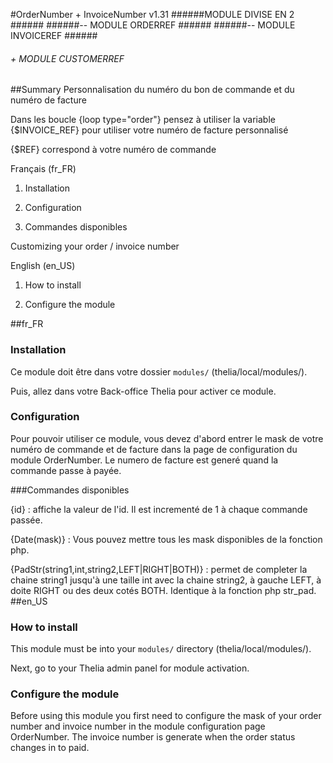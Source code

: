#OrderNumber + InvoiceNumber v1.31
######MODULE DIVISE EN 2    ######
######-- MODULE ORDERREF    ######
######-- MODULE INVOICEREF  ######
###### + MODULE CUSTOMERREF ######
##Summary
Personnalisation du numéro du bon de commande et du numéro de facture

Dans les boucle {loop type="order"} pensez à utiliser la variable {$INVOICE_REF}
pour utiliser votre numéro de facture personnalisé

{$REF} correspond à votre numéro de commande

Français (fr_FR)

1. Installation

2. Configuration

3. Commandes disponibles

Customizing your order / invoice number 

English (en_US)

1. How to install

2. Configure the module

##fr_FR

### Installation
Ce module doit être dans votre dossier ```modules/``` (thelia/local/modules/).

Puis, allez dans votre Back-office Thelia pour activer ce module.

### Configuration
Pour pouvoir utiliser ce module, vous devez d'abord entrer le mask de votre numéro de commande et de facture dans
la page de configuration du module OrderNumber.
Le numero de facture est generé quand la commande passe à payée.

###Commandes disponibles

{id} : affiche la valeur de l'id. Il est incrementé de 1 à chaque commande passée.

{Date(mask)} : Vous pouvez mettre tous les mask disponibles de la fonction php.

{PadStr(string1,int,string2,LEFT|RIGHT|BOTH)} : permet de completer la chaine string1 jusqu'à une taille int avec la chaine string2, à gauche LEFT, à doite RIGHT ou des deux cotés BOTH. Identique à la fonction php str_pad.
##en_US

### How to install
This module must be into your ```modules/``` directory (thelia/local/modules/).

Next, go to your Thelia admin panel for module activation.

### Configure the module

Before using this module you first need to configure the mask of your order number and invoice number in the module configuration page OrderNumber.
The invoice number is generate when the order status changes in to paid.


